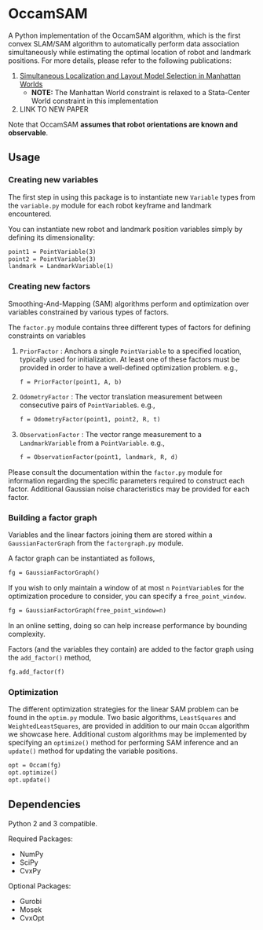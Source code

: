 # OccamSAM

A Python implementation of the OccamSAM algorithm, which is the first convex SLAM/SAM algorithm to automatically perform data association simultaneously while estimating the optimal location of robot and landmark positions. For more details, please refer to the following publications:

1. [Simultaneous Localization and Layout Model Selection in Manhattan Worlds](https://ieeexplore.ieee.org/document/8613887)
   - **NOTE:** The Manhattan World constraint is relaxed to a Stata-Center World constraint in this implementation
2. LINK TO NEW PAPER

Note that OccamSAM **assumes that robot orientations are known and observable**.

## Usage

### Creating new variables

The first step in using this package is to instantiate new `Variable` types from the `variable.py` module for each
robot keyframe and landmark encountered.

You can instantiate new robot and landmark position variables simply by defining its dimensionality:
```markdown
point1 = PointVariable(3)
point2 = PointVariable(3)
landmark = LandmarkVariable(1)
```

### Creating new factors

Smoothing-And-Mapping (SAM) algorithms perform and optimization over variables constrained by various types of factors. 

The `factor.py` module contains three different types of factors for defining constraints on variables
1. `PriorFactor` : Anchors a single `PointVariable` to a specified location, typically used for initialization. At least one of these factors must
    be provided in order to have a well-defined optimization problem. e.g., 
    ```markdown
    f = PriorFactor(point1, A, b)
    ```
2. `OdometryFactor` : The vector translation measurement between consecutive pairs of `PointVariable`s. e.g., 
    ```markdown
    f = OdometryFactor(point1, point2, R, t)
    ```
3. `ObservationFactor` : The vector range measurement to a `LandmarkVariable` from a `PointVariable`. e.g.,
    ```markdown
    f = ObservationFactor(point1, landmark, R, d)
    ```

Please consult the documentation within the `factor.py` module for information regarding the specific parameters required
to construct each factor. Additional Gaussian noise characteristics may be provided for each factor.


### Building a factor graph

Variables and the linear factors joining them are stored within a `GaussianFactorGraph` from the `factorgraph.py` module.

A factor graph can be instantiated as follows,
```markdown
fg = GaussianFactorGraph()
```

If you wish to only maintain a window of at most `n` `PointVariable`s for the optimization procedure to consider, you can specify a `free_point_window`.
```markdown
fg = GaussianFactorGraph(free_point_window=n)
```
In an online setting, doing so can help increase performance by bounding complexity. 

Factors (and the variables they contain) are added to the factor graph using the `add_factor()` method,
```markdown
fg.add_factor(f)
```

### Optimization

The different optimization strategies for the linear SAM problem can be found in the `optim.py` module. 
Two basic algorithms, `LeastSquares` and `WeightedLeastSquares`, are provided in addition to our main
`Occam` algorithm we showcase here. Additional custom algorithms may be implemented by specifying
an `optimize()` method for performing SAM inference and an `update()` method for updating the variable
positions.

```markdown
opt = Occam(fg)
opt.optimize()
opt.update()
```

## Dependencies

Python 2 and 3 compatible.

Required Packages:
- NumPy
- SciPy
- CvxPy

Optional Packages:
- Gurobi
- Mosek
- CvxOpt






